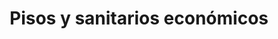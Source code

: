 ---
title: "Pisos y sanitarios económicos"
url: /guadalupe/pisos-y-sanitarios-economicos/
shop: Fußböden
---